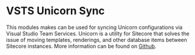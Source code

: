 # VSTS Unicorn Sync

This modules makes can be used for syncing Unicorn configurations via Visual Studio Team Services.
Unicorn is a utility for Sitecore that solves the issue of moving templates, renderings, and other database items between Sitecore instances. More information can be found on [Github](https://github.com/kamsar/Unicorn).

